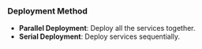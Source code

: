 ### Deployment Method

- **Parallel Deployment**: Deploy all the services together.
- **Serial Deployment**:   Deploy services sequentially.

